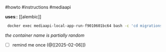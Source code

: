 #howto #instructions #mediaapi

**uses**:: [[alembic]]

```bash
 docker exec mediaapi-local-app-run-f9010601bc64 bash -c 'cd migrations; alembic upgrade head'
```
*the container name is partially random*

- [ ] remind me once (@[[2025-02-06]])